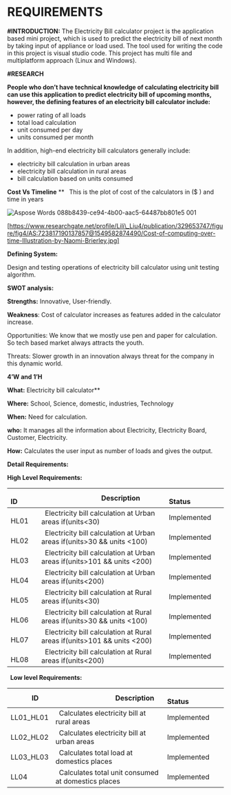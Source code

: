 
# REQUIREMENTS

**#INTRODUCTION:** The Electricity Bill calculator project is the application based mini project,      which is used to predict the electricity bill of next month by taking input of appliance or load used. The tool used for writing the code in this project is visual studio code. This project has multi file and multiplatform approach (Linux and Windows).

**#RESEARCH**

**People who don’t have technical knowledge of calculating electricity bill can use this application to predict electricity bill of upcoming months, however, the defining features of an electricity bill calculator include:**

- power rating of all loads
- total load calculation
- unit consumed per day
- units consumed per month

In addition, high-end electricity bill calculators generally include:

- electricity bill calculation in urban areas
- electricity bill calculation in rural areas
- bill calculation based on units consumed

**Cost Vs Timeline**
**
` `This is the plot of cost of the calculators in ($ ) and time in  years

![Aspose Words 088b8439-ce94-4b00-aac5-64487bb801e5 001](https://user-images.githubusercontent.com/89764315/132320020-ab527da5-1522-4eb4-b645-75367eb9363a.png)


[https://www.researchgate.net/profile/Lili\_Liu4/publication/329653747/figure/fig4/AS:723817190137857@1549582874490/Cost-of-computing-over-time-Illustration-by-Naomi-Brierley.jpg]

**Defining System:** 

Design and testing operations of electricity bill calculator using unit testing algorithm.

**SWOT analysis:**

**Strengths:** Innovative, User-friendly.

**Weakness**: Cost of calculator increases as features added in the calculator increase.

Opportunities: We know that we mostly use pen and paper for calculation. So tech based market always attracts the youth.

Threats: Slower growth in an innovation always threat for the company in this dynamic world.

**4’W and 1’H**

**What:**  Electricity bill calculator**     

**Where:** School, Science, domestic, industries, Technology

**When:** Need for calculation.

**who:**  It manages all the information about Electricity, Electricity Board, Customer, Electricity.

**How:** Calculates the user input as number of loads and gives the output.

**Detail Requirements:**

**High Level Requirements:**

|`      `**ID**|`                 `**Description**|`            `**Status**|
| :- | :- | :- |
|`    `HL01|` `Electricity bill calculation at Urban areas if(units<30) | Implemented |
|`    `HL02|` `Electricity bill calculation at Urban areas if(units>30 && units <100)| Implemented |
|`    `HL03|` `Electricity bill calculation at Urban areas if(units>101 && units <200) | Implemented |
|`    `HL04|` `Electricity bill calculation at Urban areas if(units<200)| Implemented |
|`    `HL05|` `Electricity bill calculation at Rural areas if(units<30) | Implemented |
|`    `HL06|` `Electricity bill calculation at Rural areas if(units>30 && units <100)| Implemented |
|`    `HL07|` `Electricity bill calculation at Rural areas if(units>101 && units <200) | Implemented |
|`    `HL08|` `Electricity bill calculation at Rural areas if(units<200)| Implemented |

` `**Low level Requirements:**

|`      `**ID**|`                 `**Description**|`            `**Status**|
| :- | :- | :- |
|LL01\_HL01|` `Calculates electricity bill at rural areas| Implemented |
|LL02\_HL02|` `Calculates electricity bill at urban areas|Implemented |
|LL03\_HL03|` `Calculates total load at domestics places|Implemented |
|LL04|` `Calculates total unit consumed at domestics places| Implemented |

